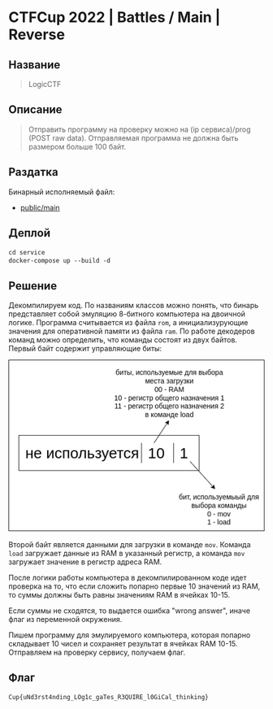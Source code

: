 # CTFCup 2022 | Battles / Main | Reverse

## Название

> LogicCTF

## Описание

> Отправить программу на проверку можно на (ip сервиса)/prog (POST raw data). Отправляемая программа не должна быть размером больше 100 байт.

## Раздатка

Бинарный исполняемый файл:

* [public/main](public/main)

## Деплой

```
cd service
docker-compose up --build -d
```

## Решение

Декомпилируем код. По названиям классов можно понять, что бинарь представляет собой эмуляцию 8-битного компьютера на двоичной логике. Программа считывается из файла `rom`, а инициализурующие значения для оперативной памяти из файла `ram`. По работе декодеров команд можно определить, что команды состоят из двух байтов. Первый байт содержит управляющие биты:

![](./pictures/ctfcup.drawio.png)

Второй байт является данными для загрузки в команде `mov`. Команда `load` загружает данные из RAM в указанный регистр, а команда `mov` загружает значение в регистр адреса RAM. 

После логики работы компьютера в декомпилированном коде идет проверка на то, что если сложить попарно первые 10 значений из RAM, то суммы должны быть равны значениям RAM в ячейках 10-15.

Если суммы не сходятся, то выдается ошибка "wrong answer", иначе флаг из переменной окружения.

Пишем программу для эмулируемого компьютера, которая попарно складывает 10 чисел и сохраняет результат в ячейках RAM 10-15. Отправляем на проверку сервису, получаем флаг.

## Флаг

```
Cup{uNd3rst4nding_LOg1c_gaTes_R3QUIRE_l0GiCal_thinking}
```